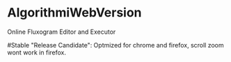 # AlgorithmiWebVersion
Online Fluxogram Editor and Executor

#Stable "Release Candidate":
Optmized for chrome and firefox, scroll zoom wont work in firefox.


